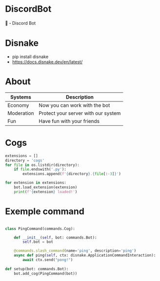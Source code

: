# DiscordBot
🤖・Discord Bot

# Disnake 
* pip install disnake <br>
* https://docs.disnake.dev/en/latest/

# About

| Systems | Description |
| --- | --- |
| Economy | Now you can work with the bot |
| Moderation | Protect your server with our system |
| Fun | Have fun with your friends |

# Cogs

```py
extensions = []
directory = 'cogs'
for file in os.listdir(directory):
    if file.endswith('.py'):
        extensions.append(f'{directory}.{file[:-3]}')

for extension in extensions:
    bot.load_extension(extension)
    print(f'{extension} loaded!')
```

# Exemple command

```py 

class PingCommand(commands.Cog):

    def __init__(self, bot: commands.Bot):
        self.bot = bot

    @commands.slash_command(name='ping', description='ping')
    async def ping(self, ctx: disnake.ApplicationCommandInteraction):
        await ctx.send("pong!")
    
def setup(bot: commands.Bot):
    bot.add_cog(PingCommand(bot))

```

